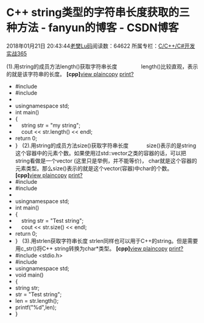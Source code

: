 # C++ string类型的字符串长度获取的三种方法 - fanyun的博客 - CSDN博客
2018年01月21日 20:43:44[老樊Lu码](https://me.csdn.net/fanyun_01)阅读数：64622
所属专栏：[C/C++/C#开发实战365](https://blog.csdn.net/column/details/c-plus-plus-01.html)

(1).用string的成员方法length()获取字符串长度
               length()比较直观，表示的就是该字符串的长度。
**[cpp]**[view
 plain](http://blog.csdn.net/fanyun_01/article/details/78980275#)[copy](http://blog.csdn.net/fanyun_01/article/details/78980275#)
[print](http://blog.csdn.net/fanyun_01/article/details/78980275#)[?](http://blog.csdn.net/fanyun_01/article/details/78980275#)
- #include <string>
- #include <iostream>
- 
- usingnamespace std;  
- int main()  
- {  
-     string str = "my string";  
-     cout << str.length() << endl;  
- return 0;  
- }  
(2).用string的成员方法size()获取字符串长度
           size()表示的是string这个容器中的元素个数。如果使用过std::vector之类的容器的话，可以把string看做是一个vector<char> (这里只是举例，并不能等价)， char就是这个容器的元素类型。那么size()表示的就是这个vector(容器)中char的个数。
**[cpp]**[view
 plain](http://blog.csdn.net/fanyun_01/article/details/78980275#)[copy](http://blog.csdn.net/fanyun_01/article/details/78980275#)
[print](http://blog.csdn.net/fanyun_01/article/details/78980275#)[?](http://blog.csdn.net/fanyun_01/article/details/78980275#)
- #include <string>
- #include <iostream>
- 
- usingnamespace std;  
- int main()  
- {  
-     string str = "Test string";  
-     cout << str.size() << endl;  
- return 0;  
- }  
(3).用strlen获取字符串长度
strlen同样也可以用于C++的string。但是需要用c_str()将C++ string转换为char*类型。
**[cpp]**[view
 plain](http://blog.csdn.net/fanyun_01/article/details/78980275#)[copy](http://blog.csdn.net/fanyun_01/article/details/78980275#)
[print](http://blog.csdn.net/fanyun_01/article/details/78980275#)[?](http://blog.csdn.net/fanyun_01/article/details/78980275#)
- #include <stdio.h>
- #include <string>
- usingnamespace std;  
- void main()  
- {  
- string str;  
- str = "Test string";  
- len = str.length();  
- printf("%d",len);  
- }  
